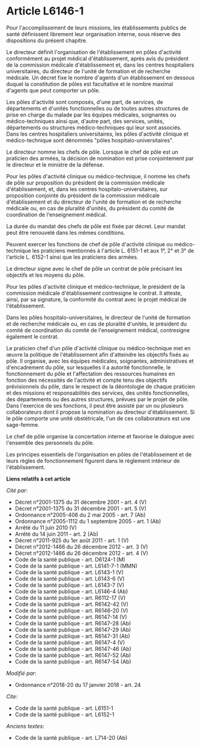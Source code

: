 # Article L6146-1

Pour l'accomplissement de leurs missions, les établissements publics de santé définissent librement leur organisation
interne, sous réserve des dispositions du présent chapitre.

Le directeur définit l'organisation de l'établissement en pôles d'activité conformément au projet médical d'établissement,
après avis du président de la commission médicale d'établissement et, dans les centres hospitaliers universitaires, du
directeur de l'unité de formation et de recherche médicale. Un décret fixe le nombre d'agents d'un établissement en dessous
duquel la constitution de pôles est facultative et le nombre maximal d'agents que peut comporter un pôle.

Les pôles d'activité sont composés, d'une part, de services, de départements et d'unités fonctionnelles ou de toutes autres
structures de prise en charge du malade par les équipes médicales, soignantes ou médico-techniques ainsi que, d'autre part,
des services, unités, départements ou structures médico-techniques qui leur sont associés. Dans les centres hospitaliers
universitaires, les pôles d'activité clinique et médico-technique sont dénommés "pôles hospitalo-universitaires".

Le directeur nomme les chefs de pôle. Lorsque le chef de pôle est un praticien des armées, la décision de nomination est
prise conjointement par le directeur et le ministre de la défense.

Pour les pôles d'activité clinique ou médico-technique, il nomme les chefs de pôle sur proposition du président de la
commission médicale d'établissement, et, dans les centres hospitalo-universitaires, sur proposition conjointe du président de
la commission médicale d'établissement et du directeur de l'unité de formation et de recherche médicale ou, en cas de
pluralité d'unités, du président du comité de coordination de l'enseignement médical.

La durée du mandat des chefs de pôle est fixée par décret. Leur mandat peut être renouvelé dans les mêmes conditions.

Peuvent exercer les fonctions de chef de pôle d'activité clinique ou médico-technique les praticiens mentionnés à l'article
L. 6151-1 et aux 1°, 2° et 3° de l'article L. 6152-1 ainsi que les praticiens des armées.

Le directeur signe avec le chef de pôle un contrat de pôle précisant les objectifs et les moyens du pôle.

Pour les pôles d'activité clinique et médico-technique, le président de la commission médicale d'établissement contresigne le
contrat. Il atteste, ainsi, par sa signature, la conformité du contrat avec le projet médical de l'établissement.

Dans les pôles hospitalo-universitaires, le directeur de l'unité de formation et de recherche médicale ou, en cas de
pluralité d'unités, le président du comité de coordination du comité de l'enseignement médical, contresigne également le
contrat.

Le praticien chef d'un pôle d'activité clinique ou médico-technique met en œuvre la politique de l'établissement afin
d'atteindre les objectifs fixés au pôle. Il organise, avec les équipes médicales, soignantes, administratives et
d'encadrement du pôle, sur lesquelles il a autorité fonctionnelle, le fonctionnement du pôle et l'affectation des ressources
humaines en fonction des nécessités de l'activité et compte tenu des objectifs prévisionnels du pôle, dans le respect de la
déontologie de chaque praticien et des missions et responsabilités des services, des unités fonctionnelles, des départements
ou des autres structures, prévues par le projet de pôle. Dans l'exercice de ses fonctions, il peut être assisté par un ou
plusieurs collaborateurs dont il propose la nomination au directeur d'établissement. Si le pôle comporte une unité
obstétricale, l'un de ces collaborateurs est une sage-femme.

Le chef de pôle organise la concertation interne et favorise le dialogue avec l'ensemble des personnels du pôle.

Les principes essentiels de l'organisation en pôles de l'établissement et de leurs règles de fonctionnement figurent dans le
règlement intérieur de l'établissement.

**Liens relatifs à cet article**

_Cité par_:

  - Décret n°2001-1375 du 31 décembre 2001 - art. 4 (V)
  - Décret n°2001-1375 du 31 décembre 2001 - art. 5 (V)
  - Ordonnance n°2005-406 du 2 mai 2005 - art. 7 (Ab)
  - Ordonnance n°2005-1112 du 1 septembre 2005 - art. 1 (Ab)
  - Arrêté du 11 juin 2010 (V)
  - Arrêté du 14 juin 2011 - art. 2 (Ab)
  - Décret n°2011-925 du 1er août 2011 - art. 1 (V)
  - Décret n°2012-1466 du 26 décembre 2012 - art. 3 (V)
  - Décret n°2012-1466 du 26 décembre 2012 - art. 4 (V)
  - Code de la santé publique - art. D6124-1 (M)
  - Code de la santé publique - art. L6141-7-1 (MMN)
  - Code de la santé publique - art. L6143-1 (V)
  - Code de la santé publique - art. L6143-6 (V)
  - Code de la santé publique - art. L6143-7 (V)
  - Code de la santé publique - art. L6146-4 (Ab)
  - Code de la santé publique - art. R6112-17 (V)
  - Code de la santé publique - art. R6142-42 (V)
  - Code de la santé publique - art. R6146-20 (V)
  - Code de la santé publique - art. R6147-14 (V)
  - Code de la santé publique - art. R6147-28 (Ab)
  - Code de la santé publique - art. R6147-29 (Ab)
  - Code de la santé publique - art. R6147-31 (Ab)
  - Code de la santé publique - art. R6147-4 (V)
  - Code de la santé publique - art. R6147-46 (Ab)
  - Code de la santé publique - art. R6147-52 (Ab)
  - Code de la santé publique - art. R6147-54 (Ab)

_Modifié par_:

  - Ordonnance n°2018-20 du 17 janvier 2018 - art. 24

_Cite_:

  - Code de la santé publique - art. L6151-1
  - Code de la santé publique - art. L6152-1

_Anciens textes_:

  - Code de la santé publique - art. L714-20 (Ab)
